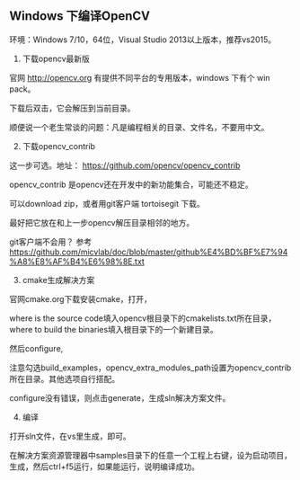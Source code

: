 ## Windows 下编译OpenCV

环境：Windows 7/10，64位，Visual Studio 2013以上版本，推荐vs2015。

1. 下载opencv最新版

官网 http://opencv.org 有提供不同平台的专用版本，windows 下有个 win pack。

下载后双击，它会解压到当前目录。

顺便说一个老生常谈的问题：凡是编程相关的目录、文件名，不要用中文。

2. 下载opencv_contrib

这一步可选。地址： https://github.com/opencv/opencv_contrib

opencv_contrib 是opencv还在开发中的新功能集合，可能还不稳定。

可以download zip，或者用git客户端 tortoisegit 下载。

最好把它放在和上一步opencv解压目录相邻的地方。

git客户端不会用？ 参考 https://github.com/micvlab/doc/blob/master/github%E4%BD%BF%E7%94%A8%E8%AF%B4%E6%98%8E.txt

3. cmake生成解决方案

官网cmake.org下载安装cmake，打开，

where is the source code填入opencv根目录下的cmakelists.txt所在目录，where to build the binaries填入根目录下的一个新建目录。

然后configure, 

注意勾选build_examples，opencv_extra_modules_path设置为opencv_contrib所在目录。其他选项自行搭配。

configure没有错误，则点击generate，生成sln解决方案文件。

4. 编译

打开sln文件，在vs里生成，即可。

在解决方案资源管理器中samples目录下的任意一个工程上右键，设为启动项目，生成，然后ctrl+f5运行，如果能运行，说明编译成功。






